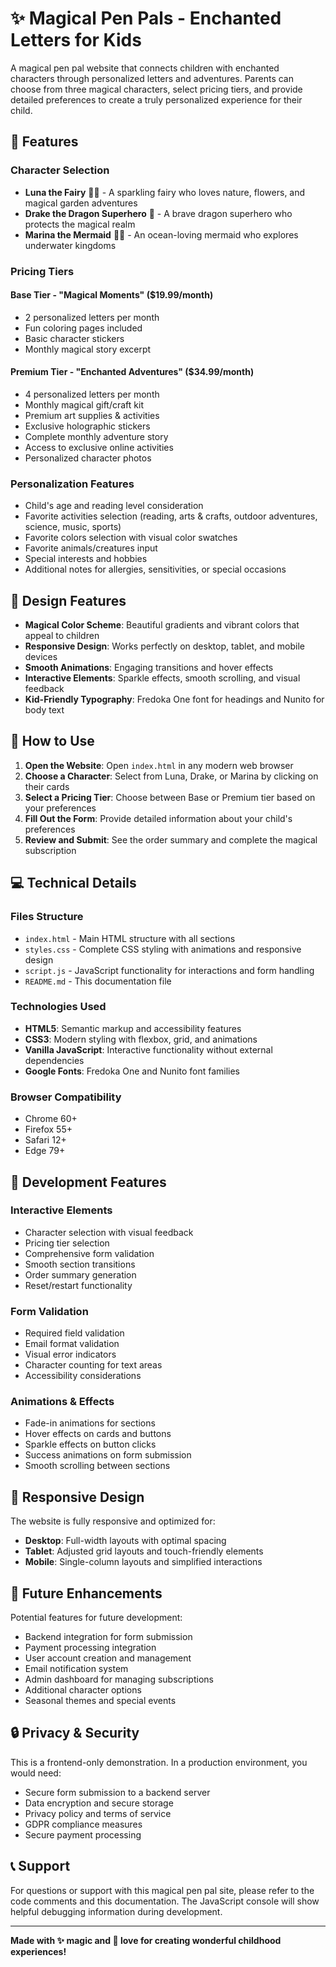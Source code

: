 # ✨ Magical Pen Pals - Enchanted Letters for Kids

A magical pen pal website that connects children with enchanted characters through personalized letters and adventures. Parents can choose from three magical characters, select pricing tiers, and provide detailed preferences to create a truly personalized experience for their child.

## 🌟 Features

### Character Selection
- **Luna the Fairy** 🧚‍♀️ - A sparkling fairy who loves nature, flowers, and magical garden adventures
- **Drake the Dragon Superhero** 🐲 - A brave dragon superhero who protects the magical realm
- **Marina the Mermaid** 🧜‍♀️ - An ocean-loving mermaid who explores underwater kingdoms

### Pricing Tiers

#### Base Tier - "Magical Moments" ($19.99/month)
- 2 personalized letters per month
- Fun coloring pages included
- Basic character stickers
- Monthly magical story excerpt

#### Premium Tier - "Enchanted Adventures" ($34.99/month)
- 4 personalized letters per month
- Monthly magical gift/craft kit
- Premium art supplies & activities
- Exclusive holographic stickers
- Complete monthly adventure story
- Access to exclusive online activities
- Personalized character photos

### Personalization Features
- Child's age and reading level consideration
- Favorite activities selection (reading, arts & crafts, outdoor adventures, science, music, sports)
- Favorite colors selection with visual color swatches
- Favorite animals/creatures input
- Special interests and hobbies
- Additional notes for allergies, sensitivities, or special occasions

## 🎨 Design Features

- **Magical Color Scheme**: Beautiful gradients and vibrant colors that appeal to children
- **Responsive Design**: Works perfectly on desktop, tablet, and mobile devices
- **Smooth Animations**: Engaging transitions and hover effects
- **Interactive Elements**: Sparkle effects, smooth scrolling, and visual feedback
- **Kid-Friendly Typography**: Fredoka One font for headings and Nunito for body text

## 🚀 How to Use

1. **Open the Website**: Open `index.html` in any modern web browser
2. **Choose a Character**: Select from Luna, Drake, or Marina by clicking on their cards
3. **Select a Pricing Tier**: Choose between Base or Premium tier based on your preferences
4. **Fill Out the Form**: Provide detailed information about your child's preferences
5. **Review and Submit**: See the order summary and complete the magical subscription

## 💻 Technical Details

### Files Structure
- `index.html` - Main HTML structure with all sections
- `styles.css` - Complete CSS styling with animations and responsive design
- `script.js` - JavaScript functionality for interactions and form handling
- `README.md` - This documentation file

### Technologies Used
- **HTML5**: Semantic markup and accessibility features
- **CSS3**: Modern styling with flexbox, grid, and animations
- **Vanilla JavaScript**: Interactive functionality without external dependencies
- **Google Fonts**: Fredoka One and Nunito font families

### Browser Compatibility
- Chrome 60+
- Firefox 55+
- Safari 12+
- Edge 79+

## 🔧 Development Features

### Interactive Elements
- Character selection with visual feedback
- Pricing tier selection
- Comprehensive form validation
- Smooth section transitions
- Order summary generation
- Reset/restart functionality

### Form Validation
- Required field validation
- Email format validation
- Visual error indicators
- Character counting for text areas
- Accessibility considerations

### Animations & Effects
- Fade-in animations for sections
- Hover effects on cards and buttons
- Sparkle effects on button clicks
- Success animations on form submission
- Smooth scrolling between sections

## 📱 Responsive Design

The website is fully responsive and optimized for:
- **Desktop**: Full-width layouts with optimal spacing
- **Tablet**: Adjusted grid layouts and touch-friendly elements
- **Mobile**: Single-column layouts and simplified interactions

## 🎯 Future Enhancements

Potential features for future development:
- Backend integration for form submission
- Payment processing integration
- User account creation and management
- Email notification system
- Admin dashboard for managing subscriptions
- Additional character options
- Seasonal themes and special events

## 🔒 Privacy & Security

This is a frontend-only demonstration. In a production environment, you would need:
- Secure form submission to a backend server
- Data encryption and secure storage
- Privacy policy and terms of service
- GDPR compliance measures
- Secure payment processing

## 📞 Support

For questions or support with this magical pen pal site, please refer to the code comments and this documentation. The JavaScript console will show helpful debugging information during development.

---

**Made with ✨ magic and 💖 love for creating wonderful childhood experiences!** 